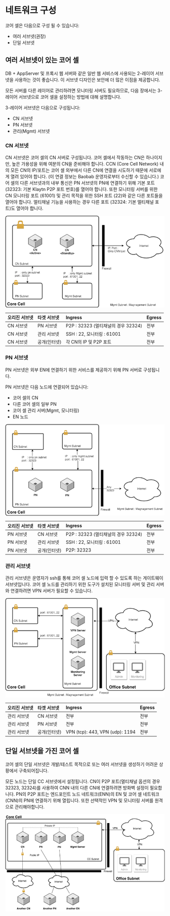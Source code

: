 # 네트워크 구성 <a id="network-configuration"></a>

코어 셀은 다음으로 구성 될 수 있습니다:

* 여러 서브넷(권장)
* 단일 서브넷

## 여러 서브넷이 있는 코어 셀 <a id="a-core-cell-with-multiple-subnets"></a>

DB + AppServer 및 프록시 웹 서버와 같은 일반 웹 서비스에 사용되는 2-레이어 서브넷을 사용하는 것이 좋습니다. 이 서브넷 디자인은 보안에 더 많은 이점을 제공합니다.

모든 서버를 다른 레이어로 관리하려면 모니터링 서버도 필요하므로, 다음 장에서는 3-레이어 서브넷으로 코어 셀을 설정하는 방법에 대해 설명합니다.

3-레이어 서브넷은 다음으로 구성됩니다:

* CN 서브넷
* PN 서브넷
* 관리(Mgmt) 서브넷

### CN 서브넷 <a id="cn-subnet"></a>

CN 서브넷은 코어 셀의 CN 서버로 구성됩니다. 코어 셀에서 작동하는 CN은 하나이지만, 높은 가용성을 위해 여분의 CN을 준비해야 합니다. CCN (Core Cell Network) 내의 모든 CN의 IP/포트는 코어 셀 외부에서 다른 CN에 연결을 시도하기 때문에 서로에게 열려 있어야 합니다. (이 연결 정보는 Baobab 운영자로부터 수신할 수 있습니다.) 코어 셀의 다른 서브넷과의 내부 통신은 PN 서브넷의 PN에 연결하기 위해 기본 포트 (32323: 기본 Klaytn P2P 포트 번호)를 열어야 합니다. 또한 모니터링 서버를 위한 CN 모니터링 포트 (61001) 및 관리 목적을 위한 SSH 포트 (22)와 같은 다른 포트들을 열어야 합니다. 멀티채널 기능을 사용하는 경우 다른 포트 (32324: 기본 멀티채널 포트)도 열어야 합니다.

![CN 서브넷](images/cn_subnet.png)

| 오리진 서브넷 | 타겟 서브넷  | Ingress                      | Egress |
|:------- |:------- |:---------------------------- |:------ |
| CN 서브넷  | PN 서브넷  | P2P : 32323 (멀티채널의 경우 32324) | 전부     |
| CN 서브넷  | 관리 서브넷  | SSH : 22, 모니터링 : 61001       | 전부     |
| CN 서브넷  | 공개(인터넷) | 각 CN의 IP 및 P2P 포트            | 전부     |

### PN 서브넷 <a id="pn-subnet"></a>

PN 서브넷은 외부 EN에 연결하기 위한 서비스를 제공하기 위해 PN 서버로 구성됩니다.

PN 서브넷은 다음 노드에 연결되어 있습니다:

* 코어 셀의 CN
* 다른 코어 셀의 일부 PN
* 코어 셀 관리 서버(Mgmt, 모니터링)
* EN 노드

![PN 서브넷](images/pn_subnet.png)

| 오리진 서브넷 | 타겟 서브넷  | Ingress                      | Egress |
|:------- |:------- |:---------------------------- |:------ |
| PN 서브넷  | CN 서브넷  | P2P : 32323 (멀티채널의 경우 32324) | 전부     |
| PN 서브넷  | 관리 서브넷  | SSH : 22, 모니터링 : 61001       | 전부     |
| PN 서브넷  | 공개(인터넷) | P2P: 32323                   | 전부     |

### 관리 서브넷 <a id="mgmt-subnet"></a>

관리 서브넷은 운영자가 ssh를 통해 코어 셀 노드에 입력 할 수 있도록 하는 게이트웨이 서브넷입니다. 코어 셀 노드를 관리하기 위한 도구가 설치된 모니터링 서버 및 관리 서버와 연결하려면 VPN 서버가 필요할 수 있습니다.

![관리 서브넷](images/admin_subnet.png)

| 오리진 서브넷 | 타겟 서브넷  | Ingress                         | Egress |
|:------- |:------- |:------------------------------- |:------ |
| 관리 서브넷  | CN 서브넷  | 전부                              | 전부     |
| 관리 서브넷  | PN 서브넷  | 전부                              | 전부     |
| 관리 서브넷  | 공개(인터넷) | VPN (tcp): 443, VPN (udp): 1194 | 전부     |

## 단일 서브넷을 가진 코어 셀 <a id="a-core-cell-with-a-single-subnet"></a>

코어 셀의 단일 서브넷은 개발/테스트 목적으로 또는 여러 서브넷을 생성하기 어려운 상황에서 구축되어집니다.

모든 노드는 단일 CC 서브넷에서 설정됩니다. CN이 P2P 포트(멀티채널 옵션의 경우 32323, 32324)를 사용하여 CNN 내의 다른 CN에 연결하려면 방화벽 설정이 필요합니다. PN의 P2P 포트는 엔드포인트 노드 네트워크(ENN)의 EN 및 코어 셀 네트워크(CNN)의 PN에 연결하기 위해 열립니다. 또한 선택적인 VPN 및 모니터링 서버를 원격으로 관리해야합니다.

![단일 서브넷을 가진 CC](images/cc_single_subnet.png)

